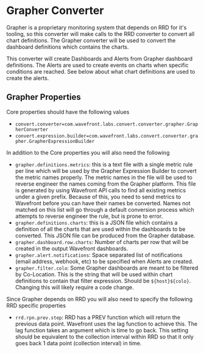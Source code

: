 # Grapher Converter

Grapher is a proprietary monitoring system that depends on RRD for it's tooling, so this converter will make calls to the RRD converter to convert all chart definitions. The Grapher converter will be used to convert the dashboard definitions which contains the charts.

This converter will create Dashboards and Alerts from Grapher dashboard definitions. The Alerts are used to create events on charts when specific conditions are reached. See below about what chart definitions are used to create the alerts.
         
## Grapher Properties
Core properties should have the following values
- `convert.converter=com.wavefront.labs.convert.converter.grapher.GrapherConverter`
- `convert.expression.builder=com.wavefront.labs.convert.converter.grapher.GrapherExpressionBuilder`

In addition to the Core properties you will also need the following
- `grapher.definitions.metrics`: this is a text file with a single metric rule per line which will be used by the Grapher Expression Builder to convert the metric names properly. The metric names in the file will be used to reverse engineer the 
names coming from the Grapher platform. This file is generated by using Wavefront API calls to find all existing metrics under a given prefix. Because of this, you need to send metrics to Wavefront before you can have their names be converted. 
Names not matched on this list will go through a default conversion process which attempts to reverse engineer the rule, but is prone to error. 
- `grapher.definitions.charts`: this is a JSON file which contains a definition of all the charts that are used within the dashboards to be converted. This JSON file can be produced from the Grapher database. 
- `grapher.dashboard.row.charts`: Number of charts per row that will be created in the output Wavefront dashboards.
- `grapher.alert.notifications`: Space separated list of notifications (email address, webhook, etc) to be specified when Alerts are created. 
- `grapher.filter.colo`: Some Grapher dashboards are meant to be filtered by Co-Location.  This is the string that will be used within chart definitions to contain that filter expression.  Should be `${host}${colo}`. Changing this will likely 
require a code change.

Since Grapher depends on RRD you will also need to specify the following RRD specific properties
- `rrd.rpn.prev.step`: RRD has a PREV function which will return the previous data point.  Wavefront uses the lag function to achieve this.  The lag function takes an argument which is time to go back.  This setting should be equivalent to the 
collection interval within RRD so that it only goes back 1 data point (collection interval) in time.